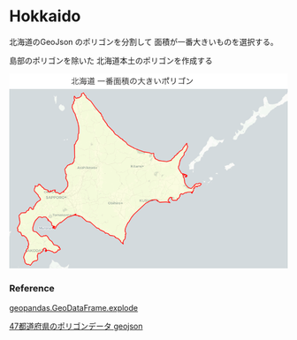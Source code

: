 Hokkaido
===============

北海道のGeoJson のポリゴンを分割して
面積が一番大きいものを選択する。

島部のポリゴンを除いた
北海道本土のポリゴンを作成する

![hokkaido](https://github.com/ohwada/World_Countries/blob/main/geoPandas/polygon_largest/hokkaido/screenshots/hokkaido_largest.png)

### Reference

[geopandas.GeoDataFrame.explode](https://geopandas.org/en/stable/docs/reference/api/geopandas.GeoDataFrame.explode.html)

[47都道府県のポリゴンデータ geojson](https://japonyol.net/editor/article/47-prefectures-geojson.html)

